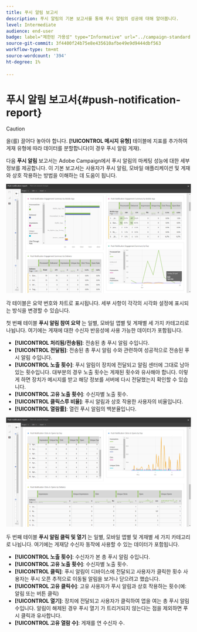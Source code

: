 ```yaml
---
title: 푸시 알림 보고서
description: 푸시 알림의 기본 보고서를 통해 푸시 알림의 성공에 대해 알아봅니다.
level: Intermediate
audience: end-user
badge: label="제한된 가용성" type="Informative" url="../campaign-standard-migration-home.md" tooltip="마이그레이션된 사용자 Campaign Standard으로 제한됨"
source-git-commit: 3f4400f24b75e8e435610afbe49e9d9444dbf563
workflow-type: tm+mt
source-wordcount: '394'
ht-degree: 1%

---
```


# 푸시 알림 보고서{#push-notification-report}

>[!CAUTION]
>
>을(를) 끌어다 놓아야 합니다. **[!UICONTROL 메시지 유형]** 테이블에 지표를 추가하여 게재 유형에 따라 데이터를 분할합니다(이 경우 푸시 알림 게재).

다음 **푸시 알림** 보고서는 Adobe Campaign에서 푸시 알림의 마케팅 성능에 대한 세부 정보를 제공합니다. 이 기본 보고서는 사용자가 푸시 알림, 모바일 애플리케이션 및 게재와 상호 작용하는 방법을 이해하는 데 도움이 됩니다.

![](assets/dynamic_report_push.png)

각 테이블은 요약 번호와 차트로 표시됩니다. 세부 사항이 각각의 시각화 설정에 표시되는 방식을 변경할 수 있습니다.

첫 번째 테이블 **푸시 알림 참여 요약** 는 일별, 모바일 앱별 및 게재별 세 가지 카테고리로 나뉩니다. 여기에는 게재에 대한 수신자 반응성에 사용 가능한 데이터가 포함됩니다.

* **[!UICONTROL 처리됨/전송됨]**: 전송된 총 푸시 알림 수입니다.
* **[!UICONTROL 전달됨]**: 전송된 총 푸시 알림 수와 관련하여 성공적으로 전송된 푸시 알림 수입니다.
* **[!UICONTROL 노출 횟수]**: 푸시 알림이 장치에 전달되고 알림 센터에 그대로 남아 있는 횟수입니다. 대부분의 경우 노출 횟수는 게재된 횟수와 유사해야 합니다. 이렇게 하면 장치가 메시지를 받고 해당 정보를 서버에 다시 전달했는지 확인할 수 있습니다.
* **[!UICONTROL 고유 노출 횟수]**: 수신자별 노출 횟수.
* **[!UICONTROL 클릭스루 비율]**: 푸시 알림과 상호 작용한 사용자의 비율입니다.
* **[!UICONTROL 열람률]**: 열린 푸시 알림의 백분율입니다.

![](assets/dynamic_report_push_2.png)

두 번째 테이블 **푸시 알림 클릭 및 열기** 는 일별, 모바일 앱별 및 게재별 세 가지 카테고리로 나뉩니다. 여기에는 게재당 수신자 동작에 사용할 수 있는 데이터가 포함됩니다.

* **[!UICONTROL 노출 횟수]**: 수신자가 본 총 푸시 알림 수입니다.
* **[!UICONTROL 고유 노출 횟수]**: 수신자별 노출 횟수.
* **[!UICONTROL 클릭]**: 푸시 알림이 디바이스에 전달되고 사용자가 클릭한 횟수 사용자는 푸시 오픈 추적으로 이동될 알림을 보거나 닫으려고 했습니다.
* **[!UICONTROL 고유 클릭수]**: 고유 사용자가 푸시 알림과 상호 작용하는 횟수(예: 알림 또는 버튼 클릭)
* **[!UICONTROL 열기]**: 장치에 전달되고 사용자가 클릭하여 앱을 여는 총 푸시 알림 수입니다. 알림이 해제된 경우 푸시 열기 가 트리거되지 않는다는 점을 제외하면 푸시 클릭과 유사합니다.
* **[!UICONTROL 고유 열람 수]**: 게재를 연 수신자 수.
